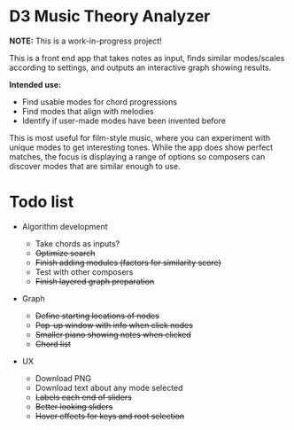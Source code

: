 # D3 Music Theory Analyzer
__NOTE:__ This is a work-in-progress project!

This is a front end app that takes notes as input, finds similar modes/scales according to settings, and outputs an interactive graph showing results.

__Intended use:__
* Find usable modes for chord progressions
* Find modes that align with melodies
* Identify if user-made modes have been invented before

This is most useful for film-style music, where you can experiment with unique modes to get interesting tones. While the app does show perfect matches, the focus is displaying a range of options so composers can discover modes that are similar enough to use.

# Todo list
* Algorithm development
  * Take chords as inputs?
  * ~~Optimize search~~
  * ~~Finish adding modules (factors for similarity score)~~
  * Test with other composers
  * ~~Finish layered graph preparation~~

* Graph
  * ~~Define starting locations of nodes~~
  * ~~Pop-up window with info when click nodes~~
  * ~~Smaller piano showing notes when clicked~~
  * ~~Chord list~~

* UX
  * Download PNG
  * Download text about any mode selected
  * ~~Labels each end of sliders~~
  * ~~Better looking sliders~~
  * ~~Hover effects for keys and root selection~~

